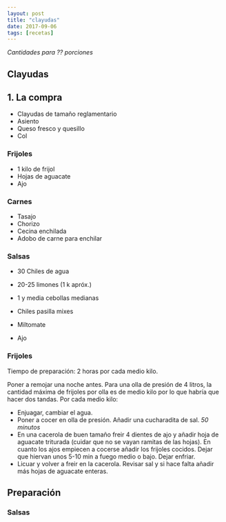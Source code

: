 ```yaml
---
layout: post
title: "clayudas"
date: 2017-09-06
tags: [recetas]
---
```


_Cantidades para ?? porciones_

Clayudas
--------

## 1. La compra

* Clayudas de tamaño reglamentario
* Asiento
* Queso fresco y quesillo
* Col

### Frijoles
* 1 kilo de frijol
* Hojas de aguacate
* Ajo

### Carnes
* Tasajo
* Chorizo
* Cecina enchilada
* Adobo de carne para enchilar

### Salsas
* 30 Chiles de agua
* 20-25 limones (1 k apróx.)
* 1 y media cebollas medianas

* Chiles pasilla mixes
* Miltomate
* Ajo

### Frijoles

Tiempo de preparación: 2 horas por cada medio kilo.

Poner a remojar una noche antes. Para una olla de presión de 4 litros, la cantidad máxima de frijoles por olla es de medio kilo por lo que habría que hacer dos tandas. Por cada medio kilo:

* Enjuagar, cambiar el agua.
* Poner a cocer en olla de presión. Añadir una cucharadita de sal. _50 minutos_
* En una cacerola de buen tamaño freir 4 dientes de ajo y añadir hoja de aguacate triturada (cuidar que no se vayan ramitas de las hojas). En cuanto los ajos empiecen a cocerse añadir los frijoles cocidos. Dejar que hiervan unos 5-10 min a fuego medio o bajo. Dejar enfriar.
* Licuar y volver a freir en la cacerola. Revisar sal y si hace falta añadir más hojas de aguacate enteras.

## Preparación

### Salsas
